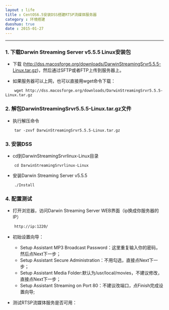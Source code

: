 ```yaml
---
layout : life
title : CentOS6.5安装DSS搭建RTSP流媒体服务器
category : 环境搭建
duoshuo: true
date : 2015-01-27
---
```


<!-- more -->

******

### 1. 下载Darwin Streaming Server v5.5.5 Linux安装包

* 下载 (http://dss.macosforge.org/downloads/DarwinStreamingSrvr5.5.5-Linux.tar.gz)，然后通过SFTP或者FTP上传到服务器上。

* 如果服务器可以上网，也可以直接用wget命令下载：

```shell
	wget http://dss.macosforge.org/downloads/DarwinStreamingSrvr5.5.5-Linux.tar.gz
```

### 2. 解包DarwinStreamingSrvr5.5.5-Linux.tar.gz文件

* 执行解压命令

```shell
	tar -zxvf DarwinStreamingSrvr5.5.5-Linux.tar.gz
```

### 3. 安装DSS

* cd到DarwinStreamingSrvrlinux-Linux目录

```shell
	cd DarwinStreamingSrvrlinux-Linux
```

* 安装Darwin Streaming Server v5.5.5

```shell
	./Install
```

### 4. 配置测试

* 打开浏览器，访问Darwin Streaming Server WEB界面（ip换成你服务器的IP）

```html
	http://ip:1220/
```

* 初始设置向导：
	* Setup Assistant MP3 Broadcast Password：这里重复输入你的密码，然后点Next下一步；
	* Setup Assistant Secure Administration：不用勾选，直接点Next下一步；
	* Setup Assistant Media Folder:默认为/usr/local/movies，不建议修改，直接点Next下一步；
	* Setup Assistant Streaming on Port 80：不建议改端口，点Finish完成设置向导;

* 测试RTSP流媒体服务是否可用：

